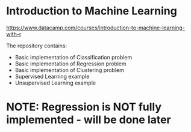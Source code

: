 # Introduction to Machine Learning
https://www.datacamp.com/courses/introduction-to-machine-learning-with-r

The repository contains:
- Basic implementation of Classification problem
- Basic implementation of Regression problem
- Basic implementation of Clustering problem
- Supervised Learning example
- Unsupervised Learning example

# NOTE: Regression is NOT fully implemented - will be done later
